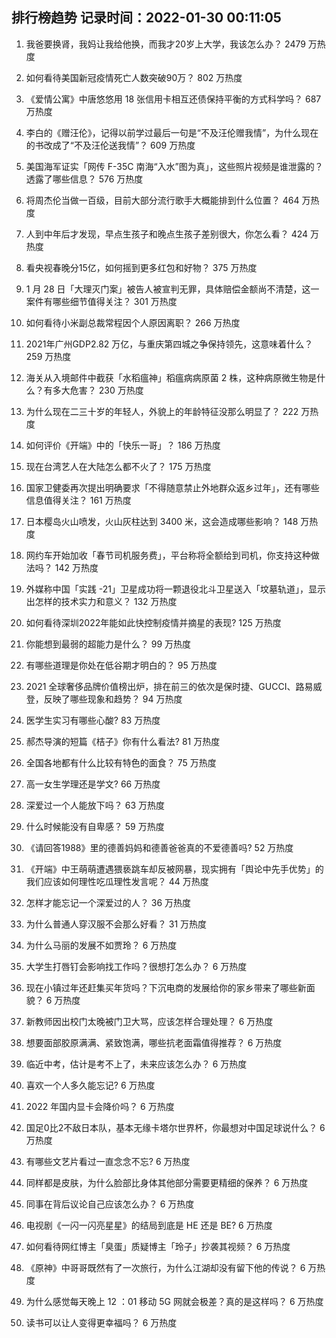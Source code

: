 
## 排行榜趋势 记录时间：2022-01-30 00:11:05
  
  1. 我爸要换肾，我妈让我给他换，而我才20岁上大学，我该怎么办？ 2479 万热度
    
  2. 如何看待美国新冠疫情死亡人数突破90万？ 802 万热度
    
  3. 《爱情公寓》中唐悠悠用 18 张信用卡相互还债保持平衡的方式科学吗？ 687 万热度
    
  4. 李白的《赠汪伦》，记得以前学过最后一句是“不及汪伦赠我情”，为什么现在的书改成了“不及汪伦送我情”？ 609 万热度
    
  5. 美国海军证实「网传 F-35C 南海“入水”图为真」，这些照片视频是谁泄露的？透露了哪些信息？ 576 万热度
    
  6. 将周杰伦当做一百级，目前大部分流行歌手大概能排到什么位置？ 464 万热度
    
  7. 人到中年后才发现，早点生孩子和晚点生孩子差别很大，你怎么看？ 424 万热度
    
  8. 看央视春晚分15亿，如何摇到更多红包和好物？ 375 万热度
    
  9. 1 月 28 日「大理灭门案」被告人被宣判无罪，具体赔偿金额尚不清楚，这一案件有哪些细节值得关注？ 301 万热度
    
  10. 如何看待小米副总裁常程因个人原因离职？ 266 万热度
    
  11. 2021年广州GDP2.82 万亿，与重庆第四城之争保持领先，这意味着什么？ 259 万热度
    
  12. 海关从入境邮件中截获「水稻瘟神」稻瘟病病原菌 2 株，这种病原微生物是什么？有多大危害？ 230 万热度
    
  13. 为什么现在二三十岁的年轻人，外貌上的年龄特征没那么明显了？ 222 万热度
    
  14. 如何评价《开端》中的「快乐一哥」？ 186 万热度
    
  15. 现在台湾艺人在大陆怎么都不火了？ 175 万热度
    
  16. 国家卫健委再次提出明确要求「不得随意禁止外地群众返乡过年」，还有哪些信息值得关注？ 161 万热度
    
  17. 日本樱岛火山喷发，火山灰柱达到 3400 米，这会造成哪些影响？ 148 万热度
    
  18. 网约车开始加收「春节司机服务费」，平台称将全额给到司机，你支持这种做法吗？ 142 万热度
    
  19. 外媒称中国「实践 -21」卫星成功将一颗退役北斗卫星送入「坟墓轨道」，显示出怎样的技术实力和意义？ 132 万热度
    
  20. 如何看待深圳2022年能如此快控制疫情并摘星的表现? 125 万热度
    
  21. 你能想到最弱的超能力是什么？ 99 万热度
    
  22. 有哪些道理是你处在低谷期才明白的？ 95 万热度
    
  23. 2021 全球奢侈品牌价值榜出炉，排在前三的依次是保时捷、GUCCI、路易威登，反映了哪些现象和趋势？ 94 万热度
    
  24. 医学生实习有哪些心酸? 83 万热度
    
  25. 郝杰导演的短篇《桔子》你有什么看法? 81 万热度
    
  26. 全国各地都有什么比较有特色的面食？ 75 万热度
    
  27. 高一女生学理还是学文? 66 万热度
    
  28. 深爱过一个人能放下吗？ 63 万热度
    
  29. 什么时候能没有自卑感？ 59 万热度
    
  30. 《请回答1988》里的德善妈妈和德善爸爸真的不爱德善吗? 52 万热度
    
  31. 《开端》中王萌萌遭遇猥亵跳车却反被网暴，现实拥有「舆论中先手优势」的我们应该如何理性吃瓜理性发言呢？ 44 万热度
    
  32. 怎样才能忘记一个深爱过的人？ 36 万热度
    
  33. 为什么普通人穿汉服不会那么好看？ 31 万热度
    
  34. 为什么马丽的发展不如贾玲？ 6 万热度
    
  35. 大学生打唇钉会影响找工作吗？很想打怎么办？ 6 万热度
    
  36. 现在小镇过年还赶集买年货吗？下沉电商的发展给你的家乡带来了哪些新面貌？ 6 万热度
    
  37. 新教师因出校门太晚被门卫大骂，应该怎样合理处理？ 6 万热度
    
  38. 想要面部胶原满满、紧致饱满，哪些抗老面霜值得推荐？ 6 万热度
    
  39. 临近中考，估计是考不上了，未来应该怎么办？ 6 万热度
    
  40. 喜欢一个人多久能忘记? 6 万热度
    
  41. 2022 年国内显卡会降价吗？ 6 万热度
    
  42. 国足0比2不敌日本队，基本无缘卡塔尔世界杯，你最想对中国足球说什么？ 6 万热度
    
  43. 有哪些文艺片看过一直念念不忘? 6 万热度
    
  44. 同样都是皮肤，为什么脸部比身体其他部分需要更精细的保养？ 6 万热度
    
  45. 同事在背后议论自己应该怎么办？ 6 万热度
    
  46. 电视剧《一闪一闪亮星星》的结局到底是 HE 还是 BE? 6 万热度
    
  47. 如何看待网红博主「臭蛋」质疑博主「玲子」抄袭其视频？ 6 万热度
    
  48. 《原神》中哥哥既然有了一次旅行，为什么江湖却没有留下他的传说？ 6 万热度
    
  49. 为什么感觉每天晚上 12 ：01 移动 5G 网就会极差？真的是这样吗？ 6 万热度
    
  50. 读书可以让人变得更幸福吗？ 6 万热度
    
